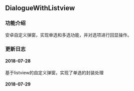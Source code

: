 ## DialogueWithListview
### 功能介绍  
<p8>安卓自定义弹窗，实现单选和多选功能，并对选项进行回显操作。  

### 更新日志  
#### 2018-07-28  
基于listview的自定义弹窗，实现了单选的封装处理  

#### 2018-07-29  

